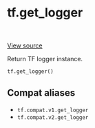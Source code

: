 <div itemscope itemtype="http://developers.google.com/ReferenceObject">
<meta itemprop="name" content="tf.get_logger" />
<meta itemprop="path" content="Stable" />
</div>

# tf.get_logger

<!-- Insert buttons and diff -->

<table class="tfo-notebook-buttons tfo-api" align="left">
</table>

<a target="_blank" href="/code/stable/tensorflow/python/platform/tf_logging.py">View source</a>



Return TF logger instance.

``` python
tf.get_logger()
```



<!-- Placeholder for "Used in" -->


## Compat aliases

* `tf.compat.v1.get_logger`
* `tf.compat.v2.get_logger`

